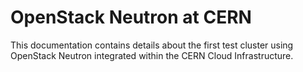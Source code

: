 # OpenStack Neutron at CERN

This documentation contains details about the first test cluster using OpenStack Neutron integrated within the CERN Cloud Infrastructure.
